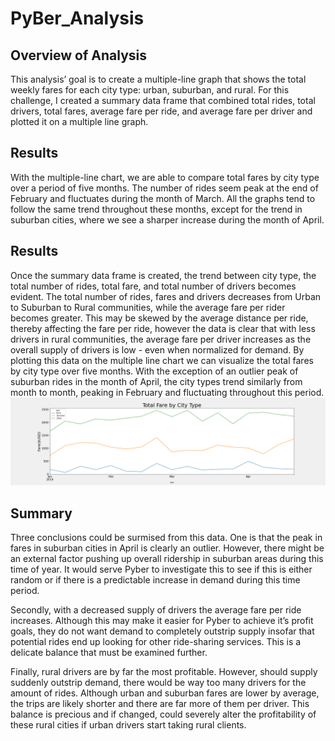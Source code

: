 # PyBer_Analysis
 
## Overview of Analysis
This analysis’ goal is to create a multiple-line graph that shows the total weekly fares for each city type: urban, suburban, and rural. For this challenge, I created a summary data frame that combined total rides, total drivers, total fares, average fare per ride, and average fare per driver and plotted it on a  multiple line graph.

## Results

With the multiple-line chart, we are able to compare total fares by city type over a period of five months. The number of rides seem peak at the end of February and fluctuates during the month of March. All the graphs tend to follow the same trend throughout these months, except for the trend in suburban cities, where we see a sharper increase during the month of April. 

## Results
Once the summary data frame is created, the trend between city type, the total number of rides, total fare, and total number of drivers becomes evident. The total number of rides, fares and drivers decreases from Urban to Suburban to Rural communities, while the average fare per rider becomes greater. This may be skewed by the average distance per ride, thereby affecting the fare per ride, however the data is clear that with less drivers in rural communities, the average fare per driver increases as the overall supply of drivers is low - even when normalized for demand. By plotting this data on the multiple line chart we can visualize the total fares by city type over five months. With the exception of an outlier peak of suburban rides in the month of April, the city types trend similarly from month to month, peaking in February and fluctuating throughout this period.
![Fig8](https://github.com/craig-clemens/PyBer_Analysis/blob/main/analysis/Fig8.png)

## Summary
Three conclusions could be surmised from this data. One is that the peak in fares in suburban cities in April is clearly an outlier. However, there might be an external factor pushing up overall ridership in suburban areas during this time of year. It would serve Pyber to investigate this to see if this is either random or if there is a predictable increase in demand during this time period.

Secondly, with a decreased supply of drivers the average fare per ride increases. Although this may make it easier for Pyber to achieve it’s profit goals, they do not want demand to completely outstrip supply insofar that potential rides end up looking for other ride-sharing services. This is a delicate balance that must be examined further. 

Finally, rural drivers are by far the most profitable. However, should supply suddenly outstrip demand, there would be way too many drivers for the amount of rides. Although urban and suburban fares are lower by average, the trips are likely shorter and there are far more of them per driver. This balance is precious and if changed, could severely alter the profitability of these rural cities if urban drivers start taking rural clients.
